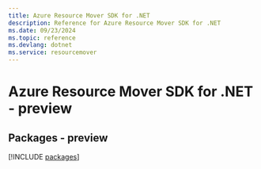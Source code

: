 ```yaml
---
title: Azure Resource Mover SDK for .NET
description: Reference for Azure Resource Mover SDK for .NET
ms.date: 09/23/2024
ms.topic: reference
ms.devlang: dotnet
ms.service: resourcemover
---
```

# Azure Resource Mover SDK for .NET - preview
## Packages - preview
[!INCLUDE [packages](resource-mover-index.md)]